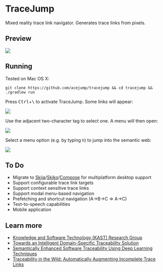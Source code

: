 # TraceJump

Mixed reality trace link navigator. Generates trace links from pixels.

## Preview

![](https://user-images.githubusercontent.com/175716/66264340-7ba36e00-e7d1-11e9-8ca2-df94f2d357b6.png)

## Running

Tested on Mac OS X:

```
git clone https://github.com/acejump/tracejump && cd tracejump && ./gradlew run
```

Press <kbd>Ctrl</kbd>+<kbd>\\</kbd> to activate TraceJump. Some links will appear:

![](https://user-images.githubusercontent.com/175716/67155780-4c1d5700-f2e3-11e9-91bf-50b66aa8f6da.png)
 
Use the adjacent two-character tag to select one. A menu will then open:

![](https://user-images.githubusercontent.com/175716/67155736-9b16bc80-f2e2-11e9-8091-bf6145426362.png)

Select a menu option (e.g. by typing `h`) to jump into the semantic web:

![](https://user-images.githubusercontent.com/175716/67155762-f9439f80-f2e2-11e9-9b2e-4c29f40440aa.png)

## To Do

* Migrate to [Skija](https://github.com/JetBrains/skija)/[Skiko](https://github.com/JetBrains/skiko)/[Compose](https://github.com/JetBrains/compose-jb) for multiplatform desktop support
* Support configurable trace link targets
* Support context sensitive trace links
* Support modal menu-based navigation
* Prefetching and shortcut navigation (A->B->C => A->C)
* Text-to-speech capabilities
* Mobile application

## Learn more

* [Knowledge and Software Technology (KAST) Research Group](https://www.cs.mcgill.ca/~jguo/lab.html)
* [Towards an Intelligent Domain-Specific Traceability Solution](https://www.cs.mcgill.ca/~jguo/resources/papers/ASE14_DoCIT.pdf)
* [Semantically Enhanced Software Traceability Using Deep Learning Techniques](https://arxiv.org/pdf/1804.02438.pdf)
* [Traceability in the Wild: Automatically Augmenting Incomplete Trace Links](https://arxiv.org/pdf/1804.02433.pdf)
